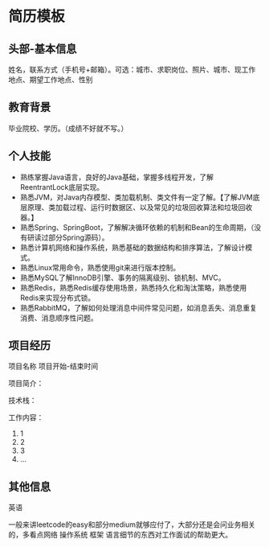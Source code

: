 # 简历模板

## 头部-基本信息

姓名，联系方式（手机号+邮箱）。可选：城市、求职岗位、照片、城市、现工作地点、期望工作地点、性别 

## 教育背景

毕业院校、学历。（成绩不好就不写。）

## 个人技能

- 熟练掌握Java语言，良好的Java基础，掌握多线程开发，了解ReentrantLock底层实现。
- 熟悉JVM，对Java内存模型、类加载机制、类文件有一定了解。【了解JVM底层原理、类加载过程、运行时数据区、以及常见的垃圾回收算法和垃圾回收器。】
- 熟悉Spring、SpringBoot，了解解决循环依赖的机制和Bean的生命周期，（没有研读过部分Spring源码）。
- 熟悉计算机网络和操作系统，熟悉基础的数据结构和排序算法，了解设计模式。
- 熟悉Linux常用命令，熟悉使用git来进行版本控制。
- 熟悉MySQL了解InnoDB引擎、事务的隔离级别、锁机制、MVC。
- 熟悉Redis，熟悉Redis缓存使用场景，熟悉持久化和淘汰策略，熟悉使用Redis来实现分布式锁。
- 熟悉RabbitMQ，了解如何处理消息中间件常见问题，如消息丢失、消息重复消费、消息顺序性问题。

## 项目经历

项目名称																				项目开始-结束时间

项目简介：

技术栈：

工作内容：

1. 1
2. 2
3. 3
4. ...



## 其他信息

英语

一般来讲leetcode的easy和部分medium就够应付了，大部分还是会问业务相关的，多看点网络 操作系统 框架 语言细节的东西对工作面试的帮助更大。

